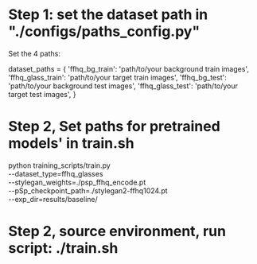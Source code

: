 # Step 1:  set the dataset path in "./configs/paths_config.py" 
Set the 4 paths:

dataset_paths = {
	'ffhq_bg_train': 'path/to/your background train images',
	'ffhq_glass_train': 'path/to/your target train images',
	'ffhq_bg_test': 'path/to/your background test images',
	'ffhq_glass_test': 'path/to/your target test images',
  }



# Step 2,  Set paths for pretrained models' in train.sh

python training_scripts/train.py \
--dataset_type=ffhq_glasses \
--stylegan_weights=./psp_ffhq_encode.pt \
--pSp_checkpoint_path=./stylegan2-ffhq1024.pt \
--exp_dir=results/baseline/


# Step 2, source environment, run script:  ./train.sh

